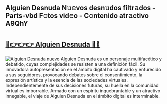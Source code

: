 ## Alguien Desnuda N𝚞𝚎vos desn𝚞dos filtr𝚊dos - Parts-vbd F𝚘tos vid𝚎o - C𝚘ntenido atr𝚊ctivo A9QhY

# <h2><a href="http://mbdis2l.tromn.icu/?c=Alguien+Desnuda">🔗👉👉👉 Alguien Desnuda 🔗🔗</a></h2>

[![Alguien Desnuda nuevo](https://i.imgur.com/pEAQMta.gif)](http://mbdis2l.tromn.icu/?c=Alguien+Desnuda)
Alguien Desnuda es un personaje multifacético y debatido, cuyas complejidades se resisten a una definición fácil.  Su innovadora autopresentación en el ámbito digital ha cautivado y enfurecido a sus seguidores, provocando debates sobre el consentimiento, la expresión artística y la esencia de las sociedades virtuales. Independientemente de sus decisiones futuras, su huella en la comunidad virtual es imborrable. Armado con un espíritu inquebrantable y un atractivo innegable, el viaje de Alguien Desnuda en el ámbito digital es interminable.
